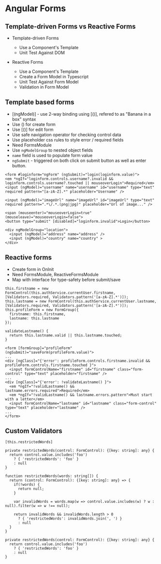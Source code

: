# Angular Forms

## Template-driven Forms vs Reactive Forms

- Template-driven Forms

  - Use a Component's Template
  - Unit Test Against DOM

- Reactive Forms

  - Use a Component's Template
  - Create a Form Model in Typescript
  - Unit Test Against Form Model
  - Validation in Form Model

## Template based forms

- [(ngModel)] - use 2-way binding using [()], refered to as "Banana in a box" syntax
- Use () for create form
- Use [()] for edit form
- Use safe navigation operator for checking control data
- Use placeholder css rules to style error / required fields
- Need FormsModule
- Use `ngModelGroup` to nested object fields
- `name` field is used to populate form value
- `ngSubmit` - triggered on both click on submit button as well as enter button.

```
<form #loginform="ngForm" (ngSubmit)="login(loginform.value)">
<em *ngIf="loginform.controls.username?.invalid && loginform.controls.username?.touched || mouseoverLogin">Required</em>
<input (ngModel)="username" name="username" id="username" type="text" required pattern="[a-zA-Z].*" placeholder="Username" />

<input (ngModel)="imageUrl" name="imageUrl" id="imageUrl" type="text" required pattern=".*\/.*.(png|jpg)" placeholder="Url of image..." />

<span (mouseenter)="mouseoverLogin=true" (mouseleave)="mouseoverLogin=false">
<button type="submit" [disabled]="loginform.invalid">Login</button>

<div ngModelGroup="location">
  <input (ngModel)="address" name="address" />
  <input (ngModel)="country" name="country" >
</div>
```

## Reactive forms

- Create form in OnInit
- Need FormsModule, ReactiveFormsModule
- Map with interface for type-safety before submit/save

```
this.firstname = new FormControl(this.authService.currentUser.firstname, [Validators.required, Validators.pattern('[a-zA-Z].*')]);
this.lastname = new FormControl(this.authService.currentUser.lastname, [Validators.required, Validators.pattern('[a-zA-Z].*')]);
this.profileForm = new FormGroup({
  firstname: this.firstname,
  lastname: this.lastname
});

validateLastname() {
  return this.lastname.valid || this.lastname.touched;
}

<form [formGroup]="profileForm" (ngSubmit)="saveForm(profileForm.value)">
...
<div [ngClass]="{'error': profileForm.controls.firstname.invalid && profileForm.controls.firstname.touched }">
  <input formControlName="firstname" id="firstname" class="form-control" type="text" placeholder="firstname" />
...
<div [ngClass]="{'error': !validateLastname() }">
  <em *ngIf="!validLastname() && lastname.errors.required">Required</em>
  <em *ngIf="!validLastname() && lastname.errors.pattern">Must start with a letter</em>
  <input formControlName="lastname" id="lastname" class="form-control" type="text" placeholder="lastname" />
...
</form>

```

## Custom Validators

```
[this.restrictedWords]

private restrictedWords(control: FormControl): {[key: string]: any} {
  return control.value.includes('foo')
    ? { 'restrictedWords': 'foo' }
    : null
}

function restrictedWords(words: string[]) {
  return (control: FormControl): {[key: string]: any} => {
    if(!words) {
      return null;
    }

    var invalidWords = words.map(w => control.value.includes(w) ? w : null).filter(w => w !== null);

    return invalidWords && invalidWords.length > 0
      ? { 'restrictedWords': invalidWords.join(', ') }
      : null
  }
}

private restrictedWords(control: FormControl): {[key: string]: any} {
  return control.value.includes('foo')
    ? { 'restrictedWords': 'foo' }
    : null
}
```
